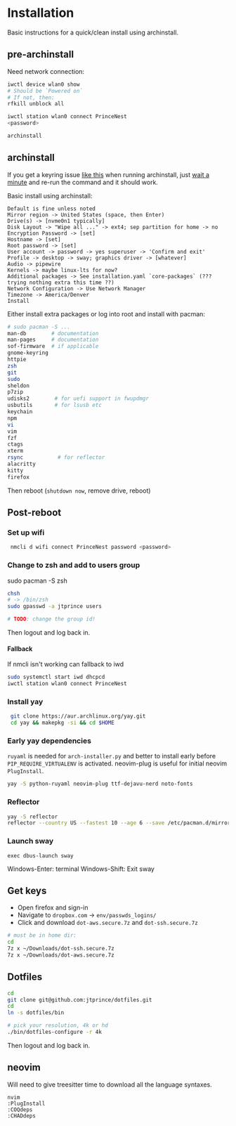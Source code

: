 # Installation

Basic instructions for a quick/clean install using archinstall.

## pre-archinstall

Need network connection:

```bash
iwctl device wlan0 show
# Should be `Powered on`
# If not, then:
rfkill unblock all

iwctl station wlan0 connect PrinceNest
<password>
```
```bash
archinstall
```

## archinstall

If you get a keyring issue [like this](https://github.com/archlinux/archinstall/issues/1389) when running archinstall, just [wait a minute](https://github.com/archlinux/archinstall/issues/1389#issuecomment-1235597526) and re-run the command and it should work.

Basic install using archinstall:

```script
Default is fine unless noted
Mirror region -> United States (space, then Enter)
Drive(s) -> [nvme0n1 typically]
Disk Layout -> "Wipe all ..." -> ext4; sep partition for home -> no
Encryption Password -> [set]
Hostname -> [set]
Root password -> [set]
User account -> password -> yes superuser -> 'Confirm and exit'
Profile -> desktop -> sway; graphics driver -> [whatever]
Audio -> pipewire
Kernels -> maybe linux-lts for now?
Additional packages -> See installation.yaml `core-packages` (??? trying nothing extra this time ??)
Network Configuration -> Use Network Manager
Timezone -> America/Denver
Install
```

Either install extra packages or log into root and install with pacman:

```bash
# sudo pacman -S ...
man-db        # documentation
man-pages     # documentation
sof-firmware  # if applicable
gnome-keyring
httpie
zsh
git
sudo
sheldon
p7zip
udisks2        # for uefi support in fwupdmgr
usbutils       # for lsusb etc
keychain
npm
vi
vim
fzf
ctags
xterm
rsync           # for reflector
alacritty
kitty
firefox
```

Then reboot (`shutdown now`, remove drive, reboot)

## Post-reboot

### Set up wifi
```bash
 nmcli d wifi connect PrinceNest password <password>
```

### Change to zsh and add to users group

sudo pacman -S zsh

```bash
chsh
# -> /bin/zsh
sudo gpasswd -a jtprince users

# TODO: change the group id!
```

Then logout and log back in.

#### Fallback

If nmcli isn't working can fallback to iwd
```bash
sudo systemctl start iwd dhcpcd
iwctl station wlan0 connect PrinceNest
```

### Install yay

```bash
 git clone https://aur.archlinux.org/yay.git
 cd yay && makepkg -si && cd $HOME
 ```

### Early yay dependencies

`ruyaml` is needed for `arch-installer.py` and better to install early before
`PIP_REQUIRE_VIRTUALENV` is activated. neovim-plug is useful for initial
neovim `PlugInstall`.

```bash
yay -S python-ruyaml neovim-plug ttf-dejavu-nerd noto-fonts
```

### Reflector

```bash
yay -S reflector
reflector --country US --fastest 10 --age 6 --save /etc/pacman.d/mirrorlist
```

### Launch sway

```
exec dbus-launch sway
```
Windows-Enter: terminal
Windows-Shift: Exit sway

## Get keys

* Open firefox and sign-in
* Navigate to `dropbox.com` -> `env/passwds_logins/`
* Click and download `dot-aws.secure.7z` and `dot-ssh.secure.7z`

```bash
# must be in home dir:
cd
7z x ~/Downloads/dot-ssh.secure.7z
7z x ~/Downloads/dot-aws.secure.7z
```

## Dotfiles

```bash
cd
git clone git@github.com:jtprince/dotfiles.git
cd
ln -s dotfiles/bin

# pick your resolution, 4k or hd
./bin/dotfiles-configure -r 4k
```

Then logout and log back in.

## neovim

Will need to give treesitter time to download all the language syntaxes.

```
nvim
:PlugInstall
:COQdeps
:CHADdeps
```
